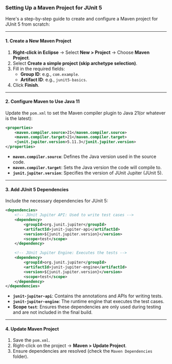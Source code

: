 ### Setting Up a Maven Project for JUnit 5

Here's a step-by-step guide to create and configure a Maven project for JUnit 5 from scratch:

---

#### **1. Create a New Maven Project**
1. **Right-click in Eclipse** → Select **New > Project** → Choose **Maven Project**.
2. Select **Create a simple project (skip archetype selection)**.
3. Fill in the required fields:
   - **Group ID**: e.g., `com.example`.
   - **Artifact ID**: e.g., `junit5-basics`.
4. Click **Finish**.

---

#### **2. Configure Maven to Use Java 11**
Update the `pom.xml` to set the Maven compiler plugin to Java 21(or whatever is the latest):

```xml
<properties>
    <maven.compiler.source>21</maven.compiler.source>
    <maven.compiler.target>21</maven.compiler.target>
    <junit.jupiter.version>5.11.3</junit.jupiter.version>
</properties>
```

- **`maven.compiler.source`**: Defines the Java version used in the source code.
- **`maven.compiler.target`**: Sets the Java version the code will compile to.
- **`junit.jupiter.version`**: Specifies the version of JUnit Jupiter (JUnit 5).

---

#### **3. Add JUnit 5 Dependencies**
Include the necessary dependencies for JUnit 5:

```xml
<dependencies>
    <!-- JUnit Jupiter API: Used to write test cases -->
    <dependency>
        <groupId>org.junit.jupiter</groupId>
        <artifactId>junit-jupiter-api</artifactId>
        <version>${junit.jupiter.version}</version>
        <scope>test</scope>
    </dependency>

    <!-- JUnit Jupiter Engine: Executes the tests -->
    <dependency>
        <groupId>org.junit.jupiter</groupId>
        <artifactId>junit-jupiter-engine</artifactId>
        <version>${junit.jupiter.version}</version>
        <scope>test</scope>
    </dependency>
</dependencies>
```

- **`junit-jupiter-api`**: Contains the annotations and APIs for writing tests.
- **`junit-jupiter-engine`**: The runtime engine that executes the test cases.
- **Scope `test`**: Ensures these dependencies are only used during testing and are not included in the final build.

---

#### **4. Update Maven Project**
1. Save the `pom.xml`.
2. Right-click on the project → **Maven > Update Project**.
3. Ensure dependencies are resolved (check the `Maven Dependencies` folder).

